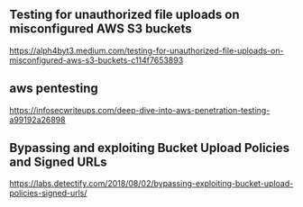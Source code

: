 ## Testing for unauthorized file uploads on misconfigured AWS S3 buckets
https://alph4byt3.medium.com/testing-for-unauthorized-file-uploads-on-misconfigured-aws-s3-buckets-c114f7653893

## aws pentesting
https://infosecwriteups.com/deep-dive-into-aws-penetration-testing-a99192a26898

## Bypassing and exploiting Bucket Upload Policies and Signed URLs
https://labs.detectify.com/2018/08/02/bypassing-exploiting-bucket-upload-policies-signed-urls/
